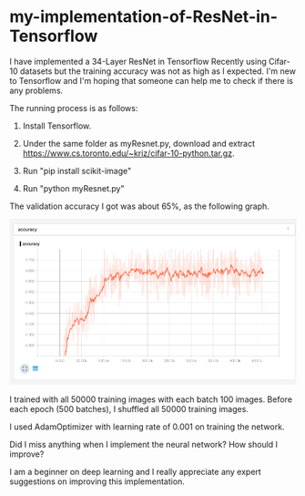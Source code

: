 # my-implementation-of-ResNet-in-Tensorflow
I have implemented a 34-Layer ResNet in Tensorflow Recently using Cifar-10 datasets but the training accuracy was not as high as I expected. I'm new to Tensorflow and I'm hoping that someone can help me to check if there is any problems.

The running process is as follows:

1. Install Tensorflow.

2. Under the same folder as myResnet.py, download and extract https://www.cs.toronto.edu/~kriz/cifar-10-python.tar.gz.

3. Run "pip install scikit-image"

4. Run "python myResnet.py"

The validation accuracy I got was about 65%, as the following graph.


![image](/test_acc.png)


I trained with all 50000 training images with each batch 100 images. Before each epoch (500 batches), I shuffled all 50000 training images.

I used AdamOptimizer with learning rate of 0.001 on training the network.

Did I miss anything when I implement the neural network? How should I improve?

I am a beginner on deep learning and I really appreciate any expert suggestions on improving this implementation.
